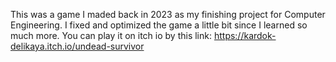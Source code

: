 This was a game I maded back in 2023 as my finishing project for Computer Engineering.
I fixed and optimized the game a little bit since I learned so much more.
You can play it on itch io by this link: https://kardok-delikaya.itch.io/undead-survivor
